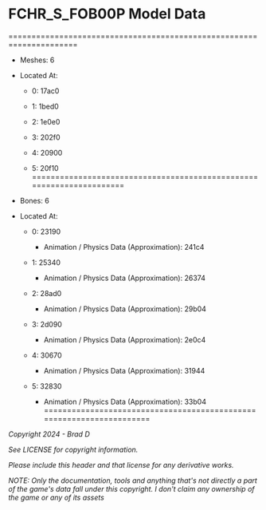 # FCHR_S_FOB00P Model Data
=====================================================================

* Meshes: 6

* Located At:

  * 0: 17ac0

  * 1: 1bed0

  * 2: 1e0e0

  * 3: 202f0

  * 4: 20900

  * 5: 20f10
=====================================================================

* Bones: 6

* Located At:

  * 0: 23190

    * Animation / Physics Data (Approximation): 241c4

  * 1: 25340

    * Animation / Physics Data (Approximation): 26374

  * 2: 28ad0

    * Animation / Physics Data (Approximation): 29b04

  * 3: 2d090

    * Animation / Physics Data (Approximation): 2e0c4

  * 4: 30670

    * Animation / Physics Data (Approximation): 31944

  * 5: 32830

    * Animation / Physics Data (Approximation): 33b04
=====================================================================

*Copyright 2024 - Brad D*

*See LICENSE for copyright information.*

*Please include this header and that license for any derivative works.*

*NOTE: Only the documentation, tools and anything that's not directly a part of the game's data fall under this copyright. I don't claim any ownership of the game or any of its assets*
